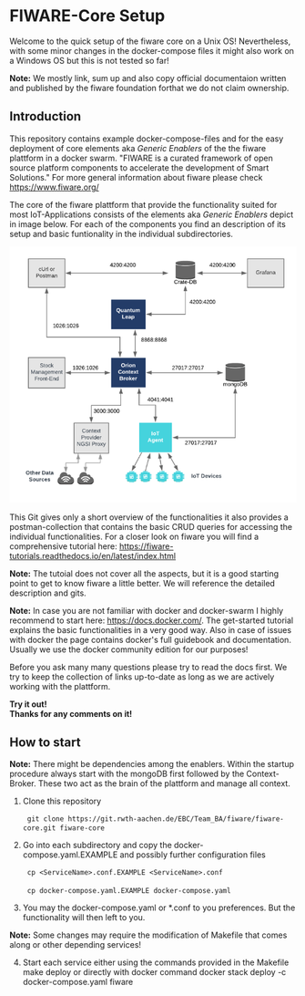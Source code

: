 # FIWARE-Core Setup

Welcome to the quick setup of the fiware core on a Unix OS! Nevertheless, with some minor changes in the docker-compose files it might also work on a Windows OS but this is not tested so far!

**Note:** We mostly link, sum up and also copy official documentaion written and published by the fiware foundation forthat we do not claim ownership.

## Introduction

This repository contains example docker-compose-files and for the easy
deployment of core elements aka *Generic Enablers* of the the fiware plattform in a docker swarm. "FIWARE is a curated framework of open source platform components to accelerate the development of Smart Solutions." For more general information about fiware please check https://www.fiware.org/ <br>

The core of the fiware plattform that provide the functionality suited for most
IoT-Applications consists of the elements aka *Generic Enablers* depict in image below. For each of the components you find an description of its setup and basic funtionality in the individual subdirectories.

![Overview of the core generic enablers of fiware](docs/figures/Overview.png)

This Git gives only a short overview of the functionalities it also provides
a postman-collection that contains the basic CRUD queries for accessing the individual functionalities. For a closer look on fiware you will find a comprehensive tutorial here:
https://fiware-tutorials.readthedocs.io/en/latest/index.html

**Note:** The tutoial does not cover all the aspects, but it is a good starting point to get to know fiware a little better. We will reference the detailed description and gits.

**Note:** In case you are not familiar with docker and docker-swarm I highly recommend
to start here:
https://docs.docker.com/. The get-started tutorial explains the basic functionalities
in a very good way. Also in case of issues with docker the page contains docker's full guidebook and documentation. Usually we use the docker community edition for our purposes!

Before you ask many many questions please try to read the docs first. We try to keep the collection of links up-to-date as long as we are actively working with the plattform.
<br>

**Try it out!<br>
Thanks for any comments on it!**

## How to start
**Note:** There might be dependencies among the enablers. Within the startup procedure
always start with the mongoDB first followed by the Context-Broker. These two act as the
brain of the plattform and manage all context.


1. Clone this repository

        git clone https://git.rwth-aachen.de/EBC/Team_BA/fiware/fiware-core.git fiware-core

2. Go into each subdirectory and copy the docker-compose.yaml.EXAMPLE and possibly further configuration files

        cp <ServiceName>.conf.EXAMPLE <ServiceName>.conf

        cp docker-compose.yaml.EXAMPLE docker-compose.yaml

3. You may the docker-compose.yaml or *.conf to you preferences. But the functionality will then left to you.

  **Note:** Some changes may require the modification of Makefile that comes along or other depending services!

4. Start each service either using the commands provided in the Makefile
        make deploy
or directly with docker command
        docker stack deploy -c docker-compose.yaml fiware

